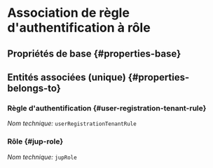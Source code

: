 # Association de règle d'authentification à rôle
<!--- THIS FILE IS GENERATED PLEASE DO NOT EDIT IT DIRECTLY --->



## Propriétés de base {#properties-base}



## Entités associées (unique) {#properties-belongs-to}

### Règle d'authentification {#user-registration-tenant-rule}



*Nom technique:* ```userRegistrationTenantRule```

### Rôle {#jup-role}



*Nom technique:* ```jupRole```





